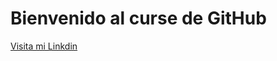 # Bienvenido al curse de GitHub

[Visita mi Linkdin](https://www.linkedin.com/in/abelblancofernandez/)

